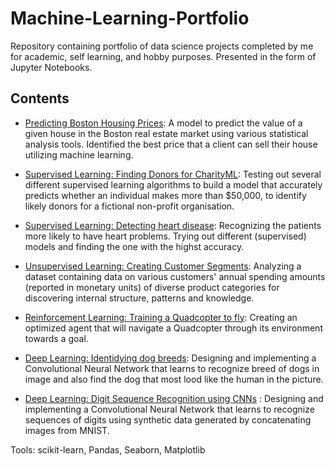 # Machine-Learning-Portfolio
Repository containing portfolio of data science projects completed by me for academic, self learning, and hobby purposes. Presented in the form of Jupyter Notebooks.

## Contents



+ [Predicting Boston Housing Prices](https://github.com/hebaghonaemy/boston-housing): A model to predict the value of a given house in the Boston real estate market using various statistical analysis tools. Identified the best price that a client can sell their house utilizing machine learning.

+ [Supervised Learning: Finding Donors for CharityML](https://github.com/hebaghonaemy/Finding-donors): Testing out several different supervised learning algorithms to build a model that accurately predicts whether an individual makes more than $50,000, to identify likely donors for a fictional non-profit organisation.

+ [Supervised Learning: Detecting heart disease](https://github.com/hebaghonaemy/Heart_disease): Recognizing the patients more likely to have heart problems. Trying out different (supervised) models and finding the one with the highst accuracy.


+ [Unsupervised Learning: Creating Customer Segments](https://github.com/hebaghonaemy/customer_segments): Analyzing a dataset containing data on various customers' annual spending amounts (reported in monetary units) of diverse product categories for discovering internal structure, patterns and knowledge.

+ [Reinforcement Learning: Training a Quadcopter to fly](https://github.com/hebaghonaemy/Quadcopter-project): Creating an optimized agent that will navigate a Quadcopter through its environment towards a goal.

+ [Deep Learning: Identidying dog breeds](https://github.com/hebaghonaemy/Dog-breeds): Designing and implementing a Convolutional Neural Network that learns to recognize breed of dogs in image and also find the dog that most lood like the human in the picture.

+ [Deep Learning: Digit Sequence Recognition using CNNs]( ) : Designing and implementing a Convolutional Neural Network that learns to recognize sequences of digits using synthetic data generated by concatenating images from MNIST.



Tools: scikit-learn, Pandas, Seaborn, Matplotlib
